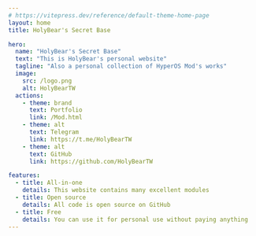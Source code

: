 ```yaml
---
# https://vitepress.dev/reference/default-theme-home-page
layout: home
title: HolyBear's Secret Base

hero:
  name: "HolyBear's Secret Base"
  text: "This is HolyBear's personal website"
  tagline: "Also a personal collection of HyperOS Mod's works"
  image:
    src: /logo.png
    alt: HolyBearTW
  actions:
    - theme: brand
      text: Portfolio
      link: /Mod.html
    - theme: alt
      text: Telegram
      link: https://t.me/HolyBearTW
    - theme: alt
      text: GitHub
      link: https://github.com/HolyBearTW

features:
  - title: All-in-one
    details: This website contains many excellent modules
  - title: Open source
    details: All code is open source on GitHub
  - title: Free
    details: You can use it for personal use without paying anything
---
```

